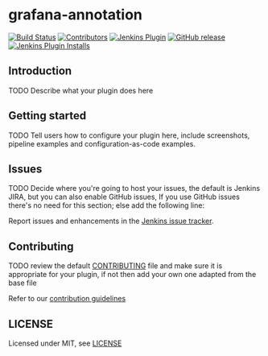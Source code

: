 # grafana-annotation

[![Build Status](https://ci.jenkins.io/job/Plugins/job/grafana-annotation-plugin/job/master/badge/icon)](https://ci.jenkins.io/job/Plugins/job/grafana-annotation-plugin/job/master/)
[![Contributors](https://img.shields.io/github/contributors/jenkinsci/grafana-annotation-plugin.svg)](https://github.com/jenkinsci/grafana-annotation-plugin/graphs/contributors)
[![Jenkins Plugin](https://img.shields.io/jenkins/plugin/v/grafana-annotation.svg)](https://plugins.jenkins.io/grafana-annotation)
[![GitHub release](https://img.shields.io/github/release/jenkinsci/grafana-annotation-plugin.svg?label=changelog)](https://github.com/jenkinsci/grafana-annotation-plugin/releases/latest)
[![Jenkins Plugin Installs](https://img.shields.io/jenkins/plugin/i/grafana-annotation.svg?color=blue)](https://plugins.jenkins.io/grafana-annotation)

## Introduction

TODO Describe what your plugin does here

## Getting started

TODO Tell users how to configure your plugin here, include screenshots, pipeline examples and 
configuration-as-code examples.

## Issues

TODO Decide where you're going to host your issues, the default is Jenkins JIRA, but you can also enable GitHub issues,
If you use GitHub issues there's no need for this section; else add the following line:

Report issues and enhancements in the [Jenkins issue tracker](https://issues.jenkins-ci.org/).

## Contributing

TODO review the default [CONTRIBUTING](https://github.com/jenkinsci/.github/blob/master/CONTRIBUTING.md) file and make sure it is appropriate for your plugin, if not then add your own one adapted from the base file

Refer to our [contribution guidelines](https://github.com/jenkinsci/.github/blob/master/CONTRIBUTING.md)

## LICENSE

Licensed under MIT, see [LICENSE](LICENSE.md)

